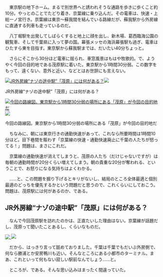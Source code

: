 　東京駅の地下ホーム。まるで別世界へと誘われそうな通路を歩きに歩くこと約10分。やっとのことでたどり着き、京葉線に乗り込んだ。その電車は、快速・上総一ノ宮行き。京葉線は東京～蘇我間を結んでいる路線だが、蘇我駅から外房線に直通する列車も走っているのだ。

　八丁堀駅を出発してしばらくすると地上に顔を出し、新木場、葛西臨海公園の観覧車、そして千葉県に入って夢の国。幕張メッセの海浜幕張駅も過ぎ、電車はひたすら東を目指す。東京駅から蘇我駅までは、だいたい40分ちょっと。

　さらにそこから30分ほど電車に揺られ、車窓風景はもはや牧歌的。で、ようやく今回の目的地である茂原駅に着いた。東京駅から1時間30分弱。この数字をもって、遠くない、意外と近い、などとはお世辞にも言えない。

[![JR外房線“ナゾの途中駅”「茂原」には何がある？](%E6%9D%B1%E4%BA%AC%E9%A7%85%E3%81%8B%E3%82%89%E7%B4%841%E6%99%82%E9%96%93%E5%8D%8A%E2%80%A6JR%E5%A4%96%E6%88%BF%E7%B7%9A%E2%80%9C%E3%83%8A%E3%82%BE%E3%81%AE%E9%80%94%E4%B8%AD%E9%A7%85%E2%80%9D%E3%80%8C%E8%8C%82%E5%8E%9F%E3%80%8D%E3%81%AB%E3%81%AF%E4%BD%95%E3%81%8C%E3%81%82%E3%82%8B%EF%BC%9F%20%20%E6%96%87%E6%98%A5%E3%82%AA%E3%83%B3%E3%83%A9%E3%82%A4%E3%83%B3/img_e63dd301d66283c3a06f78d41037a064286936.jpg)![](%E6%9D%B1%E4%BA%AC%E9%A7%85%E3%81%8B%E3%82%89%E7%B4%841%E6%99%82%E9%96%93%E5%8D%8A%E2%80%A6JR%E5%A4%96%E6%88%BF%E7%B7%9A%E2%80%9C%E3%83%8A%E3%82%BE%E3%81%AE%E9%80%94%E4%B8%AD%E9%A7%85%E2%80%9D%E3%80%8C%E8%8C%82%E5%8E%9F%E3%80%8D%E3%81%AB%E3%81%AF%E4%BD%95%E3%81%8C%E3%81%82%E3%82%8B%EF%BC%9F%20%20%E6%96%87%E6%98%A5%E3%82%AA%E3%83%B3%E3%83%A9%E3%82%A4%E3%83%B3/icon-gallery-lap.png)](https://bunshun.jp/articles/photo/68902?pn=1)

JR外房線“ナゾの途中駅”「茂原」には何がある？

[![今回の路線図。東京駅から1時間30分弱の場所にある「茂原」が今回の目的地だ](%E6%9D%B1%E4%BA%AC%E9%A7%85%E3%81%8B%E3%82%89%E7%B4%841%E6%99%82%E9%96%93%E5%8D%8A%E2%80%A6JR%E5%A4%96%E6%88%BF%E7%B7%9A%E2%80%9C%E3%83%8A%E3%82%BE%E3%81%AE%E9%80%94%E4%B8%AD%E9%A7%85%E2%80%9D%E3%80%8C%E8%8C%82%E5%8E%9F%E3%80%8D%E3%81%AB%E3%81%AF%E4%BD%95%E3%81%8C%E3%81%82%E3%82%8B%EF%BC%9F%20%20%E6%96%87%E6%98%A5%E3%82%AA%E3%83%B3%E3%83%A9%E3%82%A4%E3%83%B3/img_d6971aee0baf5feebd1700a7c054ca6c456949.jpg)![](%E6%9D%B1%E4%BA%AC%E9%A7%85%E3%81%8B%E3%82%89%E7%B4%841%E6%99%82%E9%96%93%E5%8D%8A%E2%80%A6JR%E5%A4%96%E6%88%BF%E7%B7%9A%E2%80%9C%E3%83%8A%E3%82%BE%E3%81%AE%E9%80%94%E4%B8%AD%E9%A7%85%E2%80%9D%E3%80%8C%E8%8C%82%E5%8E%9F%E3%80%8D%E3%81%AB%E3%81%AF%E4%BD%95%E3%81%8C%E3%81%82%E3%82%8B%EF%BC%9F%20%20%E6%96%87%E6%98%A5%E3%82%AA%E3%83%B3%E3%83%A9%E3%82%A4%E3%83%B3/icon-gallery-lap.png)](https://bunshun.jp/articles/photo/68902?pn=2)

今回の路線図。東京駅から1時間30分弱の場所にある「茂原」が今回の目的地だ

　ちなみに、朝には東京行きの通勤快速があって、これなら所要時間は1時間10分ほど。目下巷間を賑わす「京葉線の快速・通勤快速廃止に千葉の人たちが怒ってる！」問題は、まさにこれだ。

　京葉線の通勤快速が消えてしまうと、茂原の人たち（だけじゃないですが）は毎朝の通勤時間が20分くらい増えてしまう。朝の貴重な20分が奪われる、ということで、お怒りになる気持ちはよくわかる。

　……と、この問題を掘り下げるとキリがないし、結局のところ全体最適と個別最適のどっちを優先するかという問題だと思うので、これくらいにしておこう。問題は、茂原駅には何があるのか、である。

## JR外房線“ナゾの途中駅”「茂原」には何がある？

　なんで今回茂原駅を訪れたのかは、正直たいした理由はない。京葉線が話題だし、茂原って聞いたことあるし、くらいなものだ。

[![ ](%E6%9D%B1%E4%BA%AC%E9%A7%85%E3%81%8B%E3%82%89%E7%B4%841%E6%99%82%E9%96%93%E5%8D%8A%E2%80%A6JR%E5%A4%96%E6%88%BF%E7%B7%9A%E2%80%9C%E3%83%8A%E3%82%BE%E3%81%AE%E9%80%94%E4%B8%AD%E9%A7%85%E2%80%9D%E3%80%8C%E8%8C%82%E5%8E%9F%E3%80%8D%E3%81%AB%E3%81%AF%E4%BD%95%E3%81%8C%E3%81%82%E3%82%8B%EF%BC%9F%20%20%E6%96%87%E6%98%A5%E3%82%AA%E3%83%B3%E3%83%A9%E3%82%A4%E3%83%B3/img_dcb45b13697b8a752e0a340379121ad9359397.jpg)![](%E6%9D%B1%E4%BA%AC%E9%A7%85%E3%81%8B%E3%82%89%E7%B4%841%E6%99%82%E9%96%93%E5%8D%8A%E2%80%A6JR%E5%A4%96%E6%88%BF%E7%B7%9A%E2%80%9C%E3%83%8A%E3%82%BE%E3%81%AE%E9%80%94%E4%B8%AD%E9%A7%85%E2%80%9D%E3%80%8C%E8%8C%82%E5%8E%9F%E3%80%8D%E3%81%AB%E3%81%AF%E4%BD%95%E3%81%8C%E3%81%82%E3%82%8B%EF%BC%9F%20%20%E6%96%87%E6%98%A5%E3%82%AA%E3%83%B3%E3%83%A9%E3%82%A4%E3%83%B3/icon-gallery-lap.png)](https://bunshun.jp/articles/photo/68902?pn=3)

　だから、はっきり言って舐めておりました。千葉は千葉でもだいぶ外房側で、何なら勝浦とか安房鴨川も近い。そんなところにある小都市のターミナル。まあ、これといって何もない寂しい駅前なんでしょう……と。

　ところが、である。そんな思い込みはまったく間違っていた。